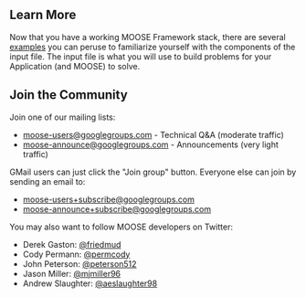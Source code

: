 ## Learn More

Now that you have a working MOOSE Framework stack, there are several [examples](examples/index.md) you can peruse to familiarize yourself with the components of the input file. The input file is what you will use to build problems for your Application (and MOOSE) to solve.

## Join the Community

Join one of our mailing lists:

- [moose-users@googlegroups.com](https://groups.google.com/forum/#!forum/moose-users) - Technical Q&A (moderate traffic)
- [moose-announce@googlegroups.com](https://groups.google.com/forum/#!forum/moose-announce) - Announcements (very light traffic)

GMail users can just click the "Join group" button.
Everyone else can join by sending an email to:

- moose-users+subscribe@googlegroups.com
- moose-announce+subscribe@googlegroups.com

You may also want to follow MOOSE developers on Twitter:

- Derek Gaston: [@friedmud](https://twitter.com/@friedmud)
- Cody Permann: [@permcody](https://twitter.com/@permcody)
- John Peterson: [@peterson512](https://twitter.com/@peterson512)
- Jason Miller: [@mjmiller96](https://twitter.com/@mjmiller96)
- Andrew Slaughter: [@aeslaughter98](https://twitter.com/@aeslaughter98)
